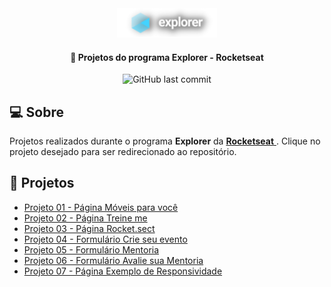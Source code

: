 <div align="center">
  <img alt="Logo Explorer" title="Explorer" src="./assets/Logo2-sombra.png">
</div>
	
<h4 align="center"> 
	🚀 Projetos do programa Explorer - Rocketseat
</h4>

<div align="center">
  
  <img alt="GitHub last commit" src="https://img.shields.io/github/last-commit/LauriRodrigues/Projetos-Explorer/main?color=1280bf&style=plastic">
 
</div>

<h2 align=left> 💻 Sobre </h3>
<p> Projetos realizados durante o programa <strong>Explorer</strong> da <a href="https://www.rocketseat.com.br/"> <strong>Rocketseat</strong> </a>. Clique no projeto desejado para ser redirecionado ao repositório.<p>
  
<h2 align=left> 🚀 Projetos </h3>

<ul>
  <li><a href="https://github.com/LauriRodrigues/Page-Moveis-para-voce"> Projeto 01 - Página Móveis para você </a></li>
  <li><a href="https://github.com/LauriRodrigues/Page-Treine-me"> Projeto 02 - Página Treine me </a></li>
  <li><a href="https://github.com/LauriRodrigues/Page-Rocket.sect"> Projeto 03 - Página Rocket.sect </a></li>
  <li><a href="https://github.com/LauriRodrigues/Form-Crie-seu-evento"> Projeto 04 - Formulário Crie seu evento </a></li>
  <li><a href="https://github.com/LauriRodrigues/Form-Mentoria"> Projeto 05 - Formulário Mentoria </a></li>
  <li><a href="https://github.com/LauriRodrigues/Form-Avalie-sua-mentoria"> Projeto 06 - Formulário Avalie sua Mentoria </a></li>
  <li><a href="https://github.com/LauriRodrigues/Page-Exemplo-de-Responsividade"> Projeto 07 - Página Exemplo de Responsividade </a></li>
</ul>


